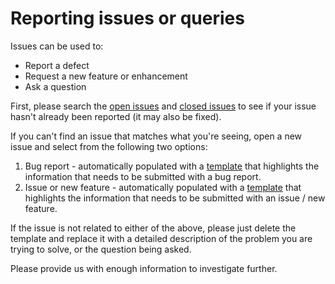 # Reporting issues or queries

Issues can be used to:

* Report a defect
* Request a new feature or enhancement
* Ask a question

First, please search the [open issues](https://github.com/AuDigitalHealth/ci-fhir-stu3/issues?q=is%3Aopen) and [closed issues](https://github.com/AuDigitalHealth/ci-fhir-stu3/issues?q=is%3Aclosed) to see if your issue hasn't already been reported (it may also be fixed).

If you can't find an issue that matches what you're seeing, open a new issue and select from the following two options:

1. Bug report - automatically populated with a [template](bug_report.md) that highlights the information that needs to be submitted with a bug report.
2. Issue or new feature - automatically populated with a [template](issue_or_new_feature.md) that highlights the information that needs to be submitted with an issue / new feature.

If the issue is not related to either of the above, please just delete the template and replace it with a detailed description of the problem you are trying to solve, or the question being asked.

Please provide us with enough information to investigate further.